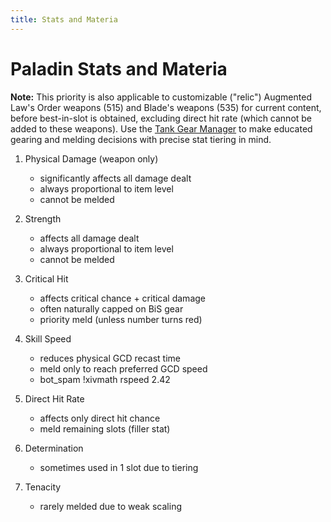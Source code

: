 ```yaml
---
title: Stats and Materia
---
```

# Paladin Stats and Materia

**Note:** This priority is also applicable to customizable ("relic") Augmented Law's Order weapons (515) and Blade's weapons (535) for current content, before best-in-slot is obtained, excluding direct hit rate (which cannot be added to these weapons). Use the [Tank Gear Manager](https://bit.ly/TankDPSCalc520) to make educated gearing and melding decisions with precise stat tiering in mind.

1. Physical Damage (weapon only)
   * significantly affects all damage dealt
   * always proportional to item level
   * cannot be melded

2. Strength
   * affects all damage dealt
   * always proportional to item level
   * cannot be melded

3. Critical Hit
   * affects critical chance + critical damage
   * often naturally capped on BiS gear
   * priority meld (unless number turns red)

4. Skill Speed
   * reduces physical GCD recast time
   * meld only to reach preferred GCD speed
   * bot_spam !xivmath rspeed 2.42

5. Direct Hit Rate
   * affects only direct hit chance
   * meld remaining slots (filler stat)

6. Determination
   * sometimes used in 1 slot due to tiering

7. Tenacity
   * rarely melded due to weak scaling